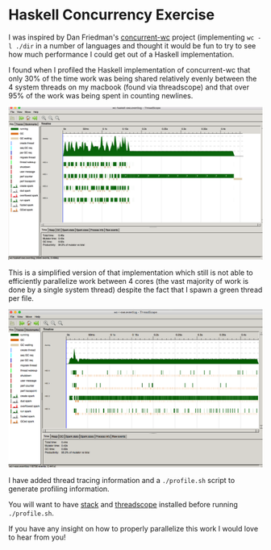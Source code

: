 # Haskell Concurrency Exercise

I was inspired by Dan Friedman's [concurrent-wc](https://github.com/dan-f/concurrent-wc) project
(implementing `wc -l ./dir` in a number of languages and thought it would be fun to try
to see how much performance I could get out of a Haskell implementation.

I found when I profiled the Haskell implementation of concurrent-wc that only
30% of the time work was being shared relatively evenly between the
4 system threads on my macbook (found via threadscope) and that over 95% of the
work was being spent in counting newlines.

![original.png](https://github.com/nicksanford/haskell-concurrency-exercise/blob/master/images/original.png)

This is a simplified version of that implementation which still is not able to
efficiently parallelize work between 4 cores (the vast majority of work is
done by a single system thread) despite the fact that I spawn a green thread per
file.

![new.png](https://github.com/nicksanford/haskell-concurrency-exercise/blob/master/images/new.png)

I have added thread tracing information and a `./profile.sh` script to generate
profiling information.

You will want to have [stack](https://docs.haskellstack.org/en/stable/README/)
and [threadscope](https://github.com/haskell/ThreadScope) installed before running
`./profile.sh`.

If you have any insight on how to properly parallelize this work I would love
to hear from you!
